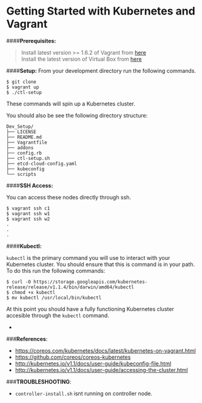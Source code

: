 # Getting Started with Kubernetes and Vagrant


####**Prerequisites:** 
> Install latest version >= 1.6.2 of Vagrant from [here](www.vagrantup.com/downloads.html)  
> Install the latest version of Virtual Box from [here](https://www.virtualbox.org/wiki/Downloads)  

####**Setup:**
From your development directory run the following commands.

```
$ git clone
$ vagrant up
$ ./ctl-setup
```
These commands will spin up a Kubernetes cluster. 

You should also be see the following directory structure:

```
Dev_Setup/
├── LICENSE
├── README.md
├── Vagrantfile
├── addons
├── config.rb
├── ctl-setup.sh
├── etcd-cloud-config.yaml
├── kubeconfig
└── scripts
```

####**SSH Access:**

You can access these nodes directly through ssh.

```
$ vagrant ssh c1
$ vagrant ssh w1
$ vagrant ssh w2
.
.
.
```

####**Kubectl:**

```kubectl``` is the primary command you will use to interact with your Kubernetes cluster. You should ensure that this is command is in your path. To do this run the following commands:

```
$ curl -O https://storage.googleapis.com/kubernetes-release/release/v1.1.4/bin/darwin/amd64/kubectl
$ chmod +x kubectl
$ mv kubectl /usr/local/bin/kubectl
```  
At this point you should have a fully functioning Kubernetes cluster accesible through the ```kubectl``` command. 


-
###**References**: 

- https://coreos.com/kubernetes/docs/latest/kubernetes-on-vagrant.html
- https://github.com/coreos/coreos-kubernetes
- http://kubernetes.io/v1.1/docs/user-guide/kubeconfig-file.html
- http://kubernetes.io/v1.1/docs/user-guide/accessing-the-cluster.html

###**TROUBLESHOOTING**:
- `controller-install.sh` isnt running on controller node.